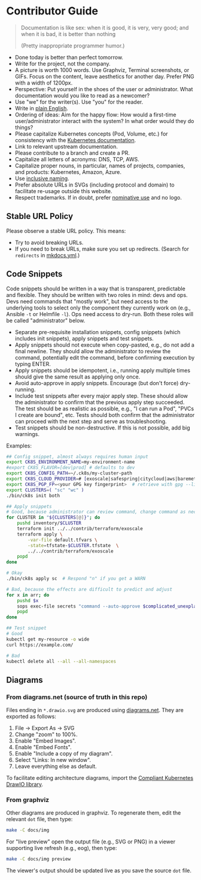 # Contributor Guide

> Documentation is like sex:
> when it is good, it is very, very good;
> and when it is bad, it is better than nothing
>
> (Pretty inappropriate programmer humor.)

* Done today is better than perfect tomorrow.
* Write for the project, not the company.
* A picture is worth 1000 words. Use Graphviz, Terminal screenshots, or GIFs. Focus on the content, leave aesthetics for another day. Prefer PNG with a width of 1200px.
* Perspective: Put yourself in the shoes of the user or administrator. What documentation would you like to read as a newcomer?
* Use "we" for the writer(s). Use "you" for the reader.
* Write in [plain English](http://www.plainenglish.co.uk/how-to-write-in-plain-english.html).
* Ordering of ideas: Aim for the happy flow: How would a first-time user/administrator interact with the system? In what order would they do things?
* Please capitalize Kubernetes concepts (Pod, Volume, etc.) for consistency with the [Kubernetes documentation](https://kubernetes.io/docs/concepts/workloads/pods/).
* Link to relevant upstream documentation.
* Please contribute to a branch and create a PR.
* Capitalize all letters of acronyms: DNS, TCP, AWS.
* Capitalize proper nouns, in particular, names of projects, companies, and products: Kubernetes, Amazon, Azure.
* Use [inclusive naming](https://inclusivenaming.org/).
* Prefer absolute URLs in SVGs (including protocol and domain) to facilitate re-usage outside this website.
* Respect trademarks. If in doubt, prefer [nominative use](https://en.wikipedia.org/wiki/Nominative_use) and no logo.

## Stable URL Policy

Please observe a stable URL policy. This means:

* Try to avoid breaking URLs.
* If you need to break URLs, make sure you set up redirects. (Search for `redirects` in [mkdocs.yml](mkdocs.yml).)

## Code Snippets

Code snippets should be written in a way that is transparent, predictable and flexible. They should be written with two roles in mind: devs and ops. Devs need commands that "mostly work", but need access to the underlying tools to select only the component they currently work on (e.g., Ansible `-t` or Helmfile `-l`). Ops need access to dry-run. Both these roles will be called "administrator" below.

* Separate pre-requisite installation snippets, config snippets (which includes init snippets), apply snippets and test snippets.
* Apply snippets should not execute when copy-pasted, e.g., do not add a final newline. They should allow the administrator to review the command, potentially edit the command, before confirming execution by typing ENTER.
* Apply snippets should be idempotent, i.e., running apply multiple times should give the same result as applying only once.
* Avoid auto-approve in apply snippets. Encourage (but don't force) dry-running.
* Include test snippets after every major apply step. These should allow the administrator to confirm that the previous apply step succeeded. The test should be as realistic as possible, e.g., "I can run a Pod", "PVCs I create are bound", etc. Tests should both confirm that the administrator can proceed with the next step and serve as troubleshooting.
* Test snippets should be non-destructive. If this is not possible, add big warnings.

Examples:

```bash
## Config snippet, almost always requires human input
export CK8S_ENVIRONMENT_NAME=my-environment-name
#export CK8S_FLAVOR=[dev|prod] # defaults to dev
export CK8S_CONFIG_PATH=~/.ck8s/my-cluster-path
export CK8S_CLOUD_PROVIDER=# [exoscale|safespring|citycloud|aws|baremetal]
export CK8S_PGP_FP=<your GPG key fingerprint>  # retrieve with gpg --list-secret-keys
export CLUSTERS=( "sc" "wc" )
./bin/ck8s init both

## Apply snippets
# Good, because administrator can review command, change command as necessary, review its effects and approves those effects
for CLUSTER in "${CLUSTERS[@]}"; do
    pushd inventory/$CLUSTER
    terraform init ../../contrib/terraform/exoscale
    terraform apply \
        -var-file default.tfvars \
        -state=tfstate-$CLUSTER.tfstate  \
        ../../contrib/terraform/exoscale
    popd
done

# Okay
./bin/ck8s apply sc  # Respond "n" if you get a WARN

# Bad, because the effects are difficult to predict and adjust
for x in arr; do
    pushd $x
    sops exec-file secrets "command --auto-approve $complicated_unexplained_arguments | yq r 'a.b.c' | xarg somthing-something"
    popd
done

## Test snippet
# Good
kubectl get my-resource -o wide
curl https://example.com/

# Bad
kubectl delete all --all --all-namespaces
```

## Diagrams

### From diagrams.net (source of truth in this repo)

Files ending in `*.drawio.svg` are produced using [diagrams.net](https://www.diagrams.net/). They are exported as follows:

1. File -> Export As -> SVG
1. Change "zoom" to 100%.
1. Enable "Embed Images".
1. Enable "Embed Fonts".
1. Enable "Include a copy of my diagram".
1. Select "Links: In new window".
1. Leave everything else as default.

To facilitate editing architecture diagrams, import the [Compliant Kubernetes DrawIO library](docs/img/ck8s-library.drawio.xml).

### From graphviz

Other diagrams are produced in graphviz. To regenerate them, edit the relevant `dot` file, then type:

```bash
make -C docs/img
```

For "live preview" open the output file (e.g., SVG or PNG) in a viewer supporting live refresh (e.g., eog), then type:

```bash
make -C docs/img preview
```

The viewer's output should be updated live as you save the source `dot` file.
